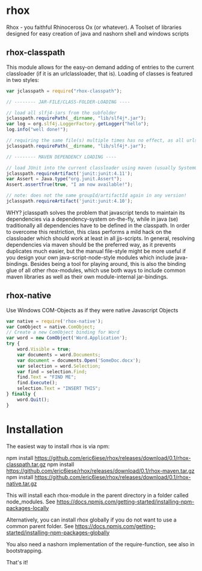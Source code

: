 # rhox
Rhox - you faithful Rhinoceross Ox (or whatever).
A Toolset of libraries designed for easy creation of java and nashorn shell and windows scripts


## rhox-classpath
This module allows for the easy-on demand adding of entries to the current classloader (if it is an urlclassloader, that is).
Loading of classes is featured in two styles:

```javascript
var jclasspath = require("rhox-classpath");

// -------- JAR-FILE/CLASS-FOLDER-LOADING ----

// load all slfj4-jars from the subfolder 
jclasspath.requirePath(__dirname, "lib/slf4j*.jar");
var log = org.slf4j.LoggerFactory.getLogger("hello");
log.info("well done!");

// requiring the same file(s) multiple times has no effect, as all urls are checked on the classloader before they are added
jclasspath.requirePath(__dirname, "lib/slf4j*.jar");

// -------- MAVEN DEPENDENCY LOADING ----

// load JUnit into the current classloader using maven (usually SystemClassLoader)
jclasspath.requireArtifact('junit:junit:4.11');
var Assert = Java.type("org.junit.Assert");
Assert.assertTrue(true, "I am now available!");

// note: does not the same groupId/artifactId again in any version!
jclasspath.requireArtifact('junit:junit:4.10');
```
WHY?
jclasspath solves the problem that javascript tends to maintain its dependencies via a dependency-system on-the-fly, while in java (se) traditionally all dependencies have to be defined in the classpath. In order to overcome this restriction, this class performs a mild hack on the classloader which should work at least in all jjs-scripts.
In general, resolving dependencies via maven should be the preferred way, as it prevents duplicates much easier, but the manual file-style might be more useful if you design your own java-script-node-style modules which include java-bindings.
Besides being a tool for playing around, this is also the binding glue of all other rhox-modules, which use both ways to include common maven libraries as well as their own module-internal jar-bindings.

## rhox-native
Use Windows COM-Objects as if they were native Javascript Objects

```javascript
var native = require('rhox-native');
var ComObject = native.ComObject;
// Create a new ComObject binding for Word
var word = new ComObject('Word.Application');
try {
    word.Visible = true;
    var documents = word.Documents;
    var document = documents.Open('SomeDoc.docx');
    var selection = word.Selection;
    var find = selection.Find;
    find.Text = "FIND ME";
    find.Execute();
    selection.Text = "INSERT THIS";
} finally {
    word.Quit();
}
```

# Installation

The easiest way to install rhox is via npm:

npm install https://github.com/eric6iese/rhox/releases/download/0.1/rhox-classpath.tar.gz
npm install https://github.com/eric6iese/rhox/releases/download/0.1/rhox-maven.tar.gz
npm install https://github.com/eric6iese/rhox/releases/download/0.1/rhox-native.tar.gz

This will install each rhox-module in the parent directory in a folder called node_modules.
See https://docs.npmjs.com/getting-started/installing-npm-packages-locally

Alternatively, you can install rhox globally if you do not want to use a common parent folder.
See https://docs.npmjs.com/getting-started/installing-npm-packages-globally

You also need a nashorn implementation of the require-function, see also in bootstrapping.

That's it!

